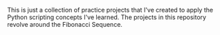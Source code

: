 This is just a collection of practice projects that I've created to apply the Python scripting concepts I've learned. The projects in this repository revolve around the Fibonacci Sequence.
